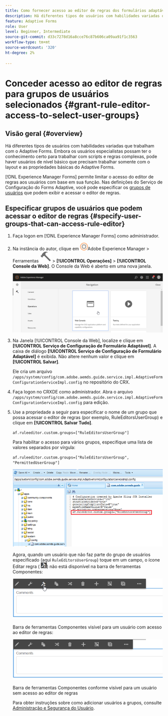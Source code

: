 ```yaml
---
title: Como fornecer acesso ao editor de regras dos formulários adaptáveis do aem para grupos de usuários selecionados?
description: Há diferentes tipos de usuários com habilidades variadas que trabalham com o Adaptive Forms. Saiba como limitar o acesso do editor de regras aos usuários com base em sua função.
feature: Adaptive Forms
role: User
level: Beginner, Intermediate
source-git-commit: d33c7278d16a8cce76c87b606ca09aa91f1c3563
workflow-type: tm+mt
source-wordcount: '320'
ht-degree: 2%

---
```



# Conceder acesso ao editor de regras para grupos de usuários selecionados {#grant-rule-editor-access-to-select-user-groups}

## Visão geral {#overview}

Há diferentes tipos de usuários com habilidades variadas que trabalham com o Adaptive Forms. Embora os usuários especialistas possam ter o conhecimento certo para trabalhar com scripts e regras complexas, pode haver usuários de nível básico que precisam trabalhar somente com o layout e as propriedades básicas do Adaptive Forms.

[!DNL Experience Manager Forms] permite limitar o acesso do editor de regras aos usuários com base em sua função. Nas definições do Serviço de Configuração do Forms Adaptive, você pode especificar os [grupos de usuários](forms-groups-privileges-tasks.md) que podem exibir e acessar o editor de regras.

## Especificar grupos de usuários que podem acessar o editor de regras {#specify-user-groups-that-can-access-rule-editor}

1. Faça logon em [!DNL Experience Manager Forms] como administrador.
1. Na instância do autor, clique em ![Adobe Experience Manager](assets/adobeexperiencemanager.png)Adobe Experience Manager > Ferramentas ![martelo](assets/hammer-icon.svg) > **[!UICONTROL Operações]** > **[!UICONTROL Console da Web]**. O Console da Web é aberto em uma nova janela.

   ![1-2](assets/1-2.png)

1. Na Janela [!UICONTROL Console da Web], localize e clique em **[!UICONTROL Serviço de Configuração de Formulário Adaptável]**. A caixa de diálogo **[!UICONTROL Serviço de Configuração de Formulário Adaptável]** é exibida. Não altere nenhum valor e clique em **[!UICONTROL Salvar]**.

   Ele cria um arquivo `/apps/system/config/com.adobe.aemds.guide.service.impl.AdaptiveFormConfigurationServiceImpl.config` no repositório do CRX.

1. Faça logon no CRXDE como administrador. Abra o arquivo `/apps/system/config/com.adobe.aemds.guide.service.impl.AdaptiveFormConfigurationServiceImpl.config` para edição.
1. Use a propriedade a seguir para especificar o nome de um grupo que possa acessar o editor de regras (por exemplo, RuleEditorsUserGroup) e clique em **[!UICONTROL Salvar Tudo]**.

   `af.ruleeditor.custom.groups=["RuleEditorsUserGroup"]`

   Para habilitar o acesso para vários grupos, especifique uma lista de valores separados por vírgula:

   `af.ruleeditor.custom.groups=["RuleEditorsUserGroup", "PermittedUserGroup"]`

   ![Criar Usuário](assets/create_user_new.png)

   Agora, quando um usuário que não faz parte do grupo de usuários especificado (aqui    `RuleEditorsUserGroup`) toque em um campo, o ícone Editar regra ( ![edit-rules1](assets/edit-rules1.png)) não está disponível na barra de ferramentas Componentes:

   ![componentstoolbarwithre](assets/componentstoolbarwithre.png)

   Barra de ferramentas Componentes visível para um usuário com acesso ao editor de regras:

   ![componentstoolbarwithoutre](assets/componentstoolbarwithoutre.png)

   Barra de ferramentas Componentes conforme visível para um usuário sem acesso ao editor de regras

   Para obter instruções sobre como adicionar usuários a grupos, consulte [Administração e Segurança do Usuário](https://experienceleague.adobe.com/docs/experience-manager-65/administering/security/security.html).

